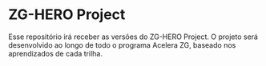 # ZG-HERO Project

Esse repositório irá receber as versões do ZG-HERO Project. O projeto será desenvolvido ao longo de todo o programa Acelera ZG, baseado nos aprendizados de cada trilha.
